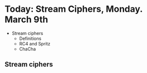 Today: Stream Ciphers, Monday. March 9th
========================================

 - Stream ciphers
   + Definitions
   + RC4 and Spritz
   + ChaCha

Stream ciphers
--------------
